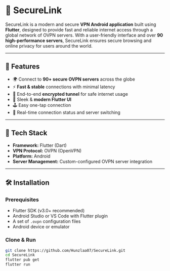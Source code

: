 # 🔐 SecureLink

SecureLink is a modern and secure **VPN Android application** built using **Flutter**, designed to provide fast and reliable internet access through a global network of OVPN servers. With a user-friendly interface and over **90 high-performance servers**, SecureLink ensures secure browsing and online privacy for users around the world.

---

## 📱 Features

- 🌍 Connect to **90+ secure OVPN servers** across the globe
- ⚡ **Fast & stable** connections with minimal latency
- 🔐 End-to-end **encrypted tunnel** for safe internet usage
- 📱 Sleek & **modern Flutter UI**
- 🕹️ Easy one-tap connection
- 📶 Real-time connection status and server switching

---

## 🚀 Tech Stack

- **Framework:** Flutter (Dart)
- **VPN Protocol:** OVPN (OpenVPN)
- **Platform:** Android
- **Server Management:** Custom-configured OVPN server integration

---

## 🛠️ Installation

### Prerequisites

- Flutter SDK (v3.0+ recommended)
- Android Studio or VS Code with Flutter plugin
- A set of `.ovpn` configuration files
- Android device or emulator

### Clone & Run

```bash
git clone https://github.com/Hunzlaa07/SecureLink.git
cd SecureLink
flutter pub get
flutter run
